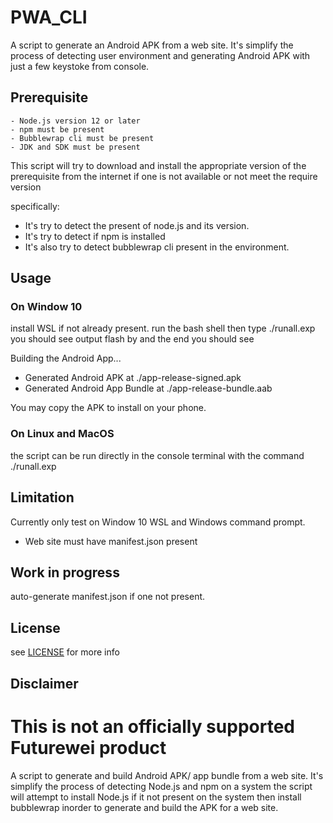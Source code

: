 # PWA_CLI

A script to generate an Android APK from a web site. It's simplify the process of detecting user environment and generating Android APK with just a few keystoke from console. 

## Prerequisite
    - Node.js version 12 or later
    - npm must be present
    - Bubblewrap cli must be present
    - JDK and SDK must be present

This script will try to download and install the appropriate version  of the prerequisite from the internet if one is not available or not meet the require version 

specifically:
- It's try to detect the present of node.js and its version. 
- It's try to detect if npm is installed 
- It's also try to detect bubblewrap cli present in the environment.


## Usage

### On Window 10
install WSL if not already present.
run the bash shell then type ./runall.exp you should see output flash by and the end you should see 

Building the Android App...
-   Generated Android APK at ./app-release-signed.apk
-   Generated Android App Bundle at ./app-release-bundle.aab

You may copy the APK to install on your phone.

### On Linux and MacOS

the script can be run directly in the console terminal with the command ./runall.exp


## Limitation

Currently only test on Window 10 WSL and Windows command prompt.
- Web site must have manifest.json present

## Work in progress

auto-generate manifest.json if one not present.

## License
see [LICENSE](./LICENSE.md) for more info


## Disclaimer
This is not an officially supported Futurewei product
=======

A script to generate and build Android APK/ app bundle from a web site.
It's simplify the process of detecting Node.js and npm on a system
the script will attempt to install Node.js if it not present on the system
then install bubblewrap inorder to generate and build the APK for a web site.

